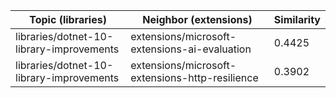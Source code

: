 | Topic (libraries) | Neighbor (extensions) | Similarity |
|-------------|-------------------|------------|
| libraries/dotnet-10-library-improvements | extensions/microsoft-extensions-ai-evaluation | 0.4425 |
| libraries/dotnet-10-library-improvements | extensions/microsoft-extensions-http-resilience | 0.3902 |
